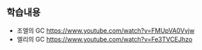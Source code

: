 ## 학습내용
- 조엘의 GC <https://www.youtube.com/watch?v=FMUpVA0Vvjw>
- 엘리의 GC <https://www.youtube.com/watch?v=Fe3TVCEJhzo>


